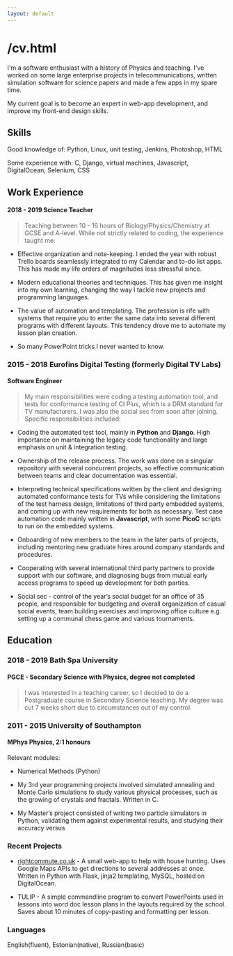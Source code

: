 ```yaml
---
layout: default
---
```

# /cv.html

  I'm a software enthusiast with a history of Physics and teaching. I've worked on some large enterprise projects
  in telecommunications, written simulation software for science papers and made a few apps 
  in my spare time. 
  
  My current goal is to become an expert in web-app development, and improve my front-end design skills.

## Skills

Good knowledge of: Python, Linux, unit testing, Jenkins, Photoshop, HTML

Some experience with: C, Django, virtual machines, Javascript, DigitalOcean, Selenium, CSS

## Work Experience 

#### 2018 - 2019 Science Teacher

> Teaching between 10 - 16 hours of Biology/Physics/Chemistry at GCSE and A-level. While not strictly related to
coding, the experience taught me: 

*   Effective organization and note-keeping. I ended the year with robust Trello boards seamlessly integrated to 
my Calendar and to-do list apps. This has made my life orders of magnitudes less stressful since. 

*   Modern educational theories and techniques. This has given me insight into my own learning, changing the way 
I tackle new projects and programming languages.

*   The value of automation and templating. The profession is rife with systems that require you to enter the same
data into several different programs with different layouts. This tendency drove me to automate my lesson plan creation. 

*   So many PowerPoint tricks I never wanted to know. 


### 2015 - 2018 Eurofins Digital Testing (formerly Digital TV Labs)

#### Software Engineer

> My main responsibilities were coding a testing automation tool, and tests for conformance testing of CI Plus,  which is a DRM standard for TV manufacturers. I was also the social sec from soon after joining.  Specific responsibilities included:  

*   Coding the automated test tool, mainly in **Python** and **Django**. High importance on maintaining the legacy code functionality and large emphasis on unit & integration testing.

*   Ownership of the release process. The work was done on a singular repository with several concurrent projects, so effective communication between teams and clear documentation was essential.

*   Interpreting technical specifications written by the client and designing automated conformance tests for TVs while considering the limitations of the test harness design, limitations of third party embedded systems, and coming  up  with  new  requirements  for  both  as  necessary. Test  case  automation  code  mainly  written  in **Javascript**, with some **PicoC** scripts to run on the embedded systems. 

*   Onboarding of new members to the team in the later parts of projects, including mentoring new graduate hires around company standards and procedures.

*   Cooperating with several international third party partners to provide support with our software, and diagnosing bugs from mutual early access programs to speed up development for both parties. 

*    Social sec - control of the year’s social budget for an office of 35 people, and responsible for budgeting and overall organization of casual social events, team building exercises and improving office culture e.g. setting up a communal chess game and various tournaments.


## Education 

### 2018 - 2019 Bath Spa University 

#### PGCE - Secondary Science with Physics, degree not completed 

> I was interested in a teaching career, so I decided to do a Postgraduate course in Secondary Science teaching. My degree was cut 7 weeks short due to circumstances out of my control. 

### 2011 - 2015 University of Southampton 

#### MPhys Physics, 2:1 honours 

Relevant modules: 

*   Numerical Methods (Python) 

*   My  3rd  year  programming  projects  involved  simulated  annealing  and  Monte  Carlo  simulations  to  study various physical processes, such as the growing of crystals and fractals. Written in C. 

*   My Master’s project consisted of writing two particle simulators in Python, validating them against experimental results, and studying their accuracy versus 

### Recent Projects

*    [rightcommute.co.uk](https://www.rightcommute.app) - A small web-app to help with house hunting. Uses Google Maps APIs to get directions to several addresses at once. Written in Python with Flask, jinja2 templating, MySQL, hosted on DigitalOcean. 

*   TULIP - A simple commandline program to convert PowerPoints used in lessons into word doc lesson plans in the layouts required by the school. Saves about 10 minutes of copy-pasting and formatting per lesson. 

### Languages

English(fluent), Estonian(native), Russian(basic)